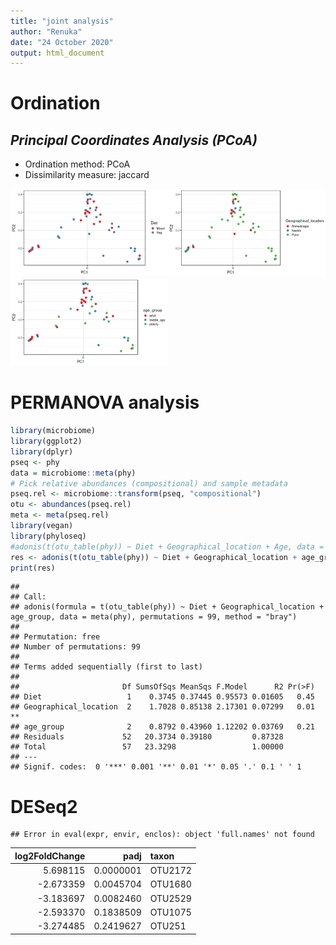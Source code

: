 ```yaml
---
title: "joint analysis"
author: "Renuka"
date: "24 October 2020"
output: html_document
---
```



# Ordination



## *Principal Coordinates Analysis (PCoA)*

* Ordination method: PCoA
* Dissimilarity measure: jaccard

<img src="figure/pcoa-1.png" title="plot of chunk pcoa" alt="plot of chunk pcoa" width="50%" /><img src="figure/pcoa-2.png" title="plot of chunk pcoa" alt="plot of chunk pcoa" width="50%" /><img src="figure/pcoa-3.png" title="plot of chunk pcoa" alt="plot of chunk pcoa" width="50%" />

# PERMANOVA analysis


```r
library(microbiome)
library(ggplot2)
library(dplyr)
pseq <- phy
data = microbiome::meta(phy)
# Pick relative abundances (compositional) and sample metadata 
pseq.rel <- microbiome::transform(pseq, "compositional")
otu <- abundances(pseq.rel)
meta <- meta(pseq.rel)
library(vegan)
library(phyloseq)
#adonis(t(otu_table(phy)) ~ Diet + Geographical_location + Age, data = meta(phy), permutations=99, method = "bray")
res <- adonis(t(otu_table(phy)) ~ Diet + Geographical_location + age_group, data = meta(phy), permutations=99, method = "bray")
print(res)
```

```
## 
## Call:
## adonis(formula = t(otu_table(phy)) ~ Diet + Geographical_location +      age_group, data = meta(phy), permutations = 99, method = "bray") 
## 
## Permutation: free
## Number of permutations: 99
## 
## Terms added sequentially (first to last)
## 
##                       Df SumsOfSqs MeanSqs F.Model      R2 Pr(>F)   
## Diet                   1    0.3745 0.37445 0.95573 0.01605   0.45   
## Geographical_location  2    1.7028 0.85138 2.17301 0.07299   0.01 **
## age_group              2    0.8792 0.43960 1.12202 0.03769   0.21   
## Residuals             52   20.3734 0.39180         0.87328          
## Total                 57   23.3298                 1.00000          
## ---
## Signif. codes:  0 '***' 0.001 '**' 0.01 '*' 0.05 '.' 0.1 ' ' 1
```

# DESeq2


```
## Error in eval(expr, envir, enclos): object 'full.names' not found
```



| log2FoldChange|      padj|taxon   |
|--------------:|---------:|:-------|
|       5.698115| 0.0000001|OTU2172 |
|      -2.673359| 0.0045704|OTU1680 |
|      -3.183697| 0.0082460|OTU2529 |
|      -2.593370| 0.1838509|OTU1075 |
|      -3.274485| 0.2419627|OTU251  |
